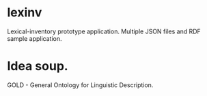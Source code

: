 # lexinv
Lexical-inventory prototype application.
Multiple JSON files and RDF sample application.

# Idea soup.
GOLD - General Ontology for Linguistic Description.